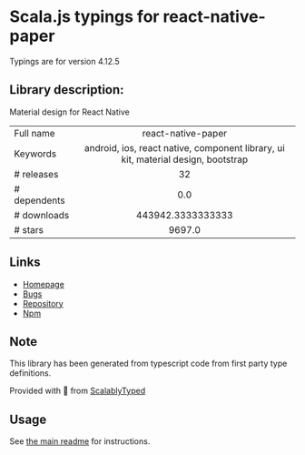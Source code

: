 
# Scala.js typings for react-native-paper

Typings are for version 4.12.5

## Library description:
Material design for React Native

|                    |                 |
| ------------------ | :-------------: |
| Full name          | react-native-paper |
| Keywords           | android, ios, react native, component library, ui kit, material design, bootstrap |
| # releases         | 32 |
| # dependents       | 0.0 |
| # downloads        | 443942.3333333333 |
| # stars            | 9697.0 |

## Links
- [Homepage](https://callstack.github.io/react-native-paper)
- [Bugs](https://github.com/callstack/react-native-paper/issues)
- [Repository](https://github.com/callstack/react-native-paper)
- [Npm](https://www.npmjs.com/package/react-native-paper)
    


## Note
This library has been generated from typescript code from first party type definitions.

Provided with :purple_heart: from [ScalablyTyped](https://github.com/oyvindberg/ScalablyTyped)

## Usage
See [the main readme](../../readme.md) for instructions.


